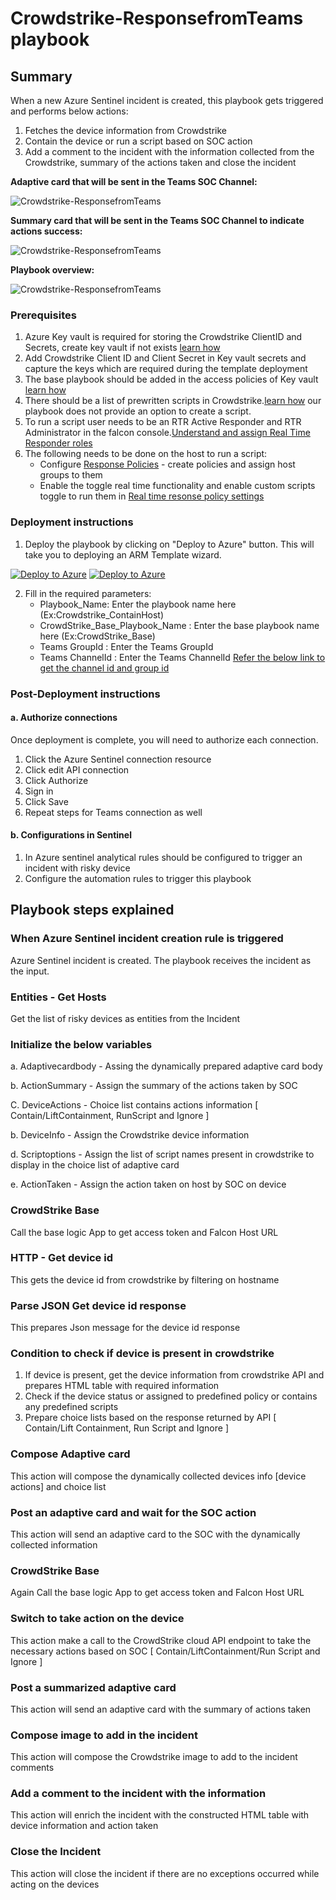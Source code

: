 # Crowdstrike-ResponsefromTeams playbook
 ## Summary
 When a new Azure Sentinel incident is created, this playbook gets triggered and performs below actions:
 1. Fetches the device information from Crowdstrike
 1. Contain the device or run a script based on SOC action
 1. Add a comment to the incident with the information collected from the Crowdstrike, summary of the actions taken and close the incident

**Adaptive card that will be sent in the Teams SOC Channel:**

![Crowdstrike-ResponsefromTeams](./adaptivecardcrowdstrike.png)

**Summary card that will be sent in the Teams SOC Channel to indicate actions success:**

![Crowdstrike-ResponsefromTeams](./SummarizedAdaptiveCard.PNG)

**Playbook overview:**

![Crowdstrike-ResponsefromTeams](./ResponsefromTeams.png)


### Prerequisites 

1. Azure Key vault is required for storing the Crowdstrike ClientID and Secrets, create key vault if not exists [learn how](https://portal.azure.com/#create/Microsoft.Template/uri/https%3A%2F%2Fraw.githubusercontent.com%2FAzure%2Fazure-quickstart-templates%2Fmaster%2F201-key-vault-secret-create%2Fazuredeploy.json)
2. Add Crowdstrike Client ID and Client Secret in Key vault secrets and capture the keys which are required during the template deployment
3. The base playbook should be added in the access policies of Key vault [learn how](https://docs.microsoft.com/en-us/azure/key-vault/general/assign-access-policy-portal)
4. There should be a list of prewritten scripts in Crowdstrike.[learn how](https://falcon.crowdstrike.com/support/documentation/71/real-time-response-and-network-containment#rtr_custom_scripts) our playbook does not provide an option to create a script.
5. To run a script user needs to be an RTR Active Responder and RTR Administrator in the falcon console.[Understand and assign Real Time Responder roles](https://falcon.crowdstrike.com/support/documentation/71/real-time-response-and-network-containment#rtr_roles)
6. The following needs to be done on the host to run a script:
   *  Configure [Response Policies](https://falcon.crowdstrike.com/support/documentation/71/real-time-response-and-network-containment#rtr-policy-config) - create policies and assign host groups to them
   * 	Enable the toggle real time functionality and enable custom scripts toggle to run them in [Real time resonse policy settings](https://falcon.crowdstrike.com/support/documentation/71/real-time-response-and-network-containment#rtr-policy-config)


### Deployment instructions 
1. Deploy the playbook by clicking on "Deploy to Azure" button. This will take you to deploying an ARM Template wizard.
  
  [![Deploy to Azure](https://aka.ms/deploytoazurebutton)](https://portal.azure.com/#create/Microsoft.Template/uri/https%3A%2F%2Fgithub.com%2FAzure%2FAzure-Sentinel%2Fblob%2FSOAR-connectors-Private-Preview%2FPlaybooks%2FCrowdStrike%2FPlaybooks%2FCrowdStrike_ResponsefromTeams%2Fazuredeploy.json) [![Deploy to Azure](https://aka.ms/deploytoazuregovbutton)](https://portal.azure.us/#create/Microsoft.Template/uri/https%3A%2F%2Fgithub.com%2FAzure%2FAzure-Sentinel%2Fblob%2FSOAR-connectors-Private-Preview%2FPlaybooks%2FCrowdStrike%2FPlaybooks%2FCrowdStrike_ResponsefromTeams%2Fazuredeploy.json)

2. Fill in the required parameters:
    * Playbook_Name: Enter the playbook name here (Ex:Crowdstrike_ContainHost)
    * CrowdStrike_Base_Playbook_Name : Enter the base playbook name here (Ex:CrowdStrike_Base)
    * Teams GroupId : Enter the Teams GroupId
    * Teams ChannelId : Enter the Teams ChannelId
      [Refer the below link to get the channel id and group id](https://docs.microsoft.com/en-us/powershell/module/teams/get-teamchannel?view=teams-ps)
    
### Post-Deployment instructions 
#### a. Authorize connections
Once deployment is complete, you will need to authorize each connection.
1.	Click the Azure Sentinel connection resource
2.	Click edit API connection
3.	Click Authorize
4.	Sign in
5.	Click Save
6.	Repeat steps for Teams connection as well
#### b. Configurations in Sentinel
1. In Azure sentinel analytical rules should be configured to trigger an incident with risky device 
2. Configure the automation rules to trigger this playbook




## Playbook steps explained

### When Azure Sentinel incident creation rule is triggered
Azure Sentinel incident is created. The playbook receives the incident as the input.

### Entities - Get Hosts
Get the list of risky devices as entities from the Incident

### Initialize the below variables
  a. Adaptivecardbody - Assing the dynamically prepared adaptive card body

  b. ActionSummary - Assign the summary of the actions taken by SOC
  
  C. DeviceActions - Choice list contains actions information [ Contain/LiftContainment, RunScript and Ignore ]

  b. DeviceInfo - Assign the Crowdstrike device information

  d. Scriptoptions - Assign the list of script names present in crowdstrike to display in the choice list of adaptive card

  e. ActionTaken - Assign the action taken on host by SOC on device
  

### CrowdStrike Base
Call the base logic App to get access token and Falcon Host URL

### HTTP - Get device id
This gets the device id from crowdstrike by filtering on hostname

### Parse JSON Get device id response
This prepares Json message for the device id response

 ### Condition to check if device is present in crowdstrike
1. If device is present, get the device information from crowdstrike API and prepares HTML table with required information
2. Check if the device status or assigned to predefined policy or contains any predefined scripts 
3. Prepare choice lists based on the response returned by API [ Contain/Lift Containment, Run Script and Ignore ]

 ### Compose Adaptive card
This action will compose the dynamically collected devices info [device actions] and choice list

### Post an adaptive card and wait for the SOC action
This action will send an adaptive card to the SOC with the dynamically collected information

### CrowdStrike Base
Again Call the base logic App to get access token and Falcon Host URL

### Switch to take action on the device
This action make a call to the CrowdStrike cloud API endpoint to take the necessary actions based on SOC [ Contain/LiftContainment/Run Script and Ignore ]

### Post a summarized adaptive card 
This action will send an adaptive card with the summary of actions taken

 ### Compose image to add in the incident
This action will compose the Crowdstrike image to add to the incident comments

### Add a comment to the incident with the information
This action will enrich the incident with the constructed HTML table with device information and action taken

### Close the Incident
This action will close the incident if there are no exceptions occurred while acting on the devices
